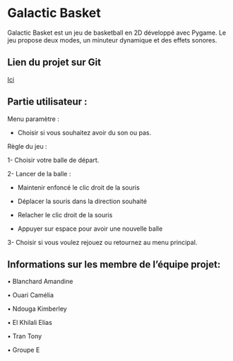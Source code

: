 # Galactic Basket
Galactic Basket est un jeu de basketball en 2D développé avec Pygame. Le jeu propose deux modes, un minuteur dynamique et des effets sonores. 

## Lien du projet sur Git
[Ici](https://github.com/EliasEK05/pygame.project.galactic.basket)

## Partie utilisateur : 
Menu paramètre : 
- Choisir si vous souhaitez avoir du son ou pas.
  
Règle du jeu :

1- Choisir votre balle de départ.
  
2- Lancer de la balle :
  - Maintenir enfoncé le clic droit de la souris
    
  - Déplacer la souris dans la direction souhaité
    
  - Relacher le clic droit de la souris
    
  - Appuyer sur espace pour avoir une nouvelle balle
    
3- Choisir si vous voulez rejouez ou retournez au menu principal.

## Informations sur les membre de l’équipe projet: 
• Blanchard Amandine

• Ouari Camélia

• Ndouga Kimberley

• El Khilali Elias

• Tran Tony

• Groupe E
